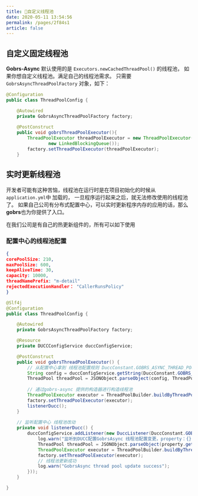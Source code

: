 ```yaml
---
title: 🍏自定义线程池
date: 2020-05-11 13:54:56
permalink: /pages/2f84s1
article: false
---
```


## 自定义固定线程池

**Gobrs-Async** 默认使用的是 <code>Executors.newCachedThreadPool()</code> 的线程池， 如果你想自定义线程池。满足自己的线程池需求。
只需要 <code>GobrsAsyncThreadPoolFactory</code> 对象，如下：

```java 
@Configuration
public class ThreadPoolConfig {

    @Autowired
    private GobrsAsyncThreadPoolFactory factory;
    
    @PostConstruct
    public void gobrsThreadPoolExecutor(){
        ThreadPoolExecutor threadPoolExecutor = new ThreadPoolExecutor(300, 500, 30, TimeUnit.SECONDS,
                new LinkedBlockingQueue());
        factory.setThreadPoolExecutor(threadPoolExecutor);
    }

```

## 实时更新线程池

开发者可能有这种苦恼，线程池在运行时是在项目初始化的时候从<code>application.yml</code>中 加载的， 一旦程序运行起来之后，就无法修改使用的线程池了。
如果自己公司有分布式配置中心，可以实时更新程序内存的应用的话，那么**gobrs**也为你提供了入口。

在我们公司是有自己的热更新组件的，所有可以如下使用

### 配置中心的线程池配置

```json 
{
corePoolSize: 210,
maxPoolSize: 600,
keepAliveTime: 30,
capacity: 10000,
threadNamePrefix: "m-detail"
rejectedExecutionHandler： "CallerRunsPolicy"
}
```


```java 
@Slf4j
@Configuration
public class ThreadPoolConfig {

    @Autowired
    private GobrsAsyncThreadPoolFactory factory;

    @Resource
    private DUCCConfigService duccConfigService;

    @PostConstruct
    public void gobrsThreadPoolExecutor() {
        // 从配置中心拿到 线程池配置规则 DuccConstant.GOBRS_ASYNC_THREAD_POOL 为线程池配置在配置中心的key
        String config = duccConfigService.getString(DuccConstant.GOBRS_ASYNC_THREAD_POOL);
        ThreadPool threadPool = JSONObject.parseObject(config, ThreadPool.class);
         
        // 通过gobrs-async 提供的构造器进行构造线程池
        ThreadPoolExecutor executor = ThreadPoolBuilder.buildByThreadPool(threadPool);
        factory.setThreadPoolExecutor(executor);
        listenerDucc();
    }
    
    // 监听配置中心 线程池改动
    private void listenerDucc() {
        duccConfigService.addListener(new DuccListener(DuccConstant.GOBRS_ASYNC_THREAD_POOL, property -> {
            log.warn("监听到DUCC配置GobrsAsync 线程池配置变更，property：{}", JSON.toJSONString(property.getValue()));
            ThreadPool threadPool = JSONObject.parseObject(property.getValue().toString(), ThreadPool.class);
            ThreadPoolExecutor executor = ThreadPoolBuilder.buildByThreadPool(threadPool);
            factory.setThreadPoolExecutor(executor);
            // 线程池更新成功
            log.warn("GobrsAsync thread pool update success");
        }));
    }

}

```


